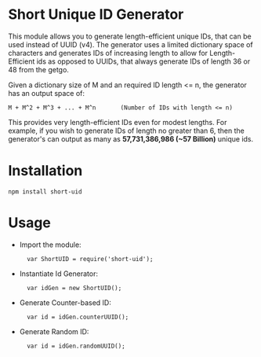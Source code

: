 Short Unique ID Generator
========================

This module allows you to generate length-efficient unique IDs, that can be used instead of UUID (v4). The generator uses a limited dictionary space of characters and generates IDs of increasing length to allow for Length-Efficient ids as opposed to UUIDs, that always generate IDs of length 36 or 48 from the getgo.

Given a dictionary size of M and an required ID length <= n, the generator has an output space of:

	M + M^2 + M^3 + ... + M^n 		(Number of IDs with length <= n)

This provides very length-efficient IDs even for modest lengths. For example, if you wish to generate IDs of length no greater than 6, then the generator's can output as many as **57,731,386,986 (~57 Billion)** unique ids.

# Installation
	npm install short-uid

# Usage

* Import the module:

		var ShortUID = require('short-uid');
		
* Instantiate Id Generator:

		var idGen = new ShortUID();
		
* Generate Counter-based ID:

		var id = idGen.counterUUID();
		
* Generate Random ID:

		var id = idGen.randomUUID();